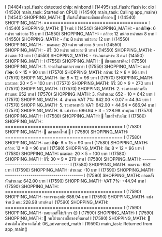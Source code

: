 I (14484) spi_flash: detected chip: winbond
I (14495) spi_flash: flash io: dio
I (14520) main_task: Started on CPU0
I (14540) main_task: Calling app_main()
I (14540) SHOPPING_MATH: 🛒 เริ่มต้นโปรแกรมซื้อของที่ตลาด 🛒
I (14540) SHOPPING_MATH: =====================================
I (14540) SHOPPING_MATH: 📖 โจทย์:
I (14540) SHOPPING_MATH:    - แอปเปิ�: 6 หน่วย หน่วยละ 15 บาท
I (14550) SHOPPING_MATH:    - กล้วย: 12 หน่วย หน่วยละ 8 บาท
I (14550) SHOPPING_MATH:    - ส้ม: 8 หน่วย หน่วยละ 12 บาท
I (14550) SHOPPING_MATH:    - มะละกอ: 20 หน่วย หน่วยละ 5 บาท
I (14550) SHOPPING_MATH:    - กีวี่: 30 หน่วย หน่วยละ 9 บาท
I (14550) SHOPPING_MATH:    - ส่วนลด: 10 บาท
I (14550) SHOPPING_MATH:    - จำนวนคนหาร: 3 คน
I (14550) SHOPPING_MATH:
I (17550) SHOPPING_MATH: 🧮 ขั้นตอนการคิด:
I (17550) SHOPPING_MATH:    1. ราคาสินค้าแต่ละรายการ:
I (17550) SHOPPING_MATH:    แอปเปิ�: 6 × 15 = 90 บาท
I (17570) SHOPPING_MATH:    กล้วย: 12 × 8 = 96 บาท
I (17570) SHOPPING_MATH:    ส้ม: 8 × 12 = 96 บาท
I (17570) SHOPPING_MATH:    มะละกอ: 20 × 5 = 100 บาท
I (17570) SHOPPING_MATH:    กีวี่: 30 × 9 = 270 บาท
I (17570) SHOPPING_MATH: 
I (17570) SHOPPING_MATH:    2. รวมราคาก่อนหักส่วนลด: 652 บาท
I (17570) SHOPPING_MATH:    3. หักส่วนลด: 652 - 10 = 642 บาท
I (17570) SHOPPING_MATH:    4. คำนวณ VAT 7%: 642.00 × 0.07 = 44.94 บาท
I (17570) SHOPPING_MATH:    5. รวมราคาหลัง VAT: 642.00 + 44.94 = 686.94 บาท
I (17570) SHOPPING_MATH:    6. แบ่งจ่าย: 686.94 ÷ 3 = 228.98 บาท/คน
I (17570) SHOPPING_MATH:
I (17580) SHOPPING_MATH: 🧾 ใบเสร็จรับเงิน:
I (17580) SHOPPING_MATH:    ==========================================
I (17580) SHOPPING_MATH:    🏪 ตลาดสดใหม่ 🏪
I (17580) SHOPPING_MATH:    ==========================================
I (17580) SHOPPING_MATH:    แอปเปิ�: 6 × 15 = 90 บาท
I (17580) SHOPPING_MATH:    กล้วย: 12 × 8 = 96 บาท
I (17580) SHOPPING_MATH:    ส้ม: 8 × 12 = 96 บาท
I (17580) SHOPPING_MATH:    มะละกอ: 20 × 5 = 100 บาท
I (17580) SHOPPING_MATH:    กีวี่: 30 × 9 = 270 บาท
I (17580) SHOPPING_MATH:    ----------------------------------------
I (17580) SHOPPING_MATH:    ยอดรวม:                    652 บาท
I (17590) SHOPPING_MATH:    ส่วนลด:                     -10 บาท
I (17590) SHOPPING_MATH:    ----------------------------------------
I (17590) SHOPPING_MATH:    ยอดหลังหักส่วนลด:         642.00 บาท
I (17590) SHOPPING_MATH:    VAT 7%:                    +44.94 บาท
I (17590) SHOPPING_MATH:    ==========================================
I (17590) SHOPPING_MATH:    ราคารวมสุทธิ:              686.94 บาท
I (17590) SHOPPING_MATH:    แบ่งจ่าย 3 คน:            228.98 บาท/คน
I (17590) SHOPPING_MATH:    ==========================================
I (17590) SHOPPING_MATH:    ขอบคุณที่ใช้บริการ 😊
I (17590) SHOPPING_MATH:
I (17590) SHOPPING_MATH: 🎉 จบโปรแกรมซื้อของที่ตลาด!
I (17590) SHOPPING_MATH: 📖 อ่านต่อในโปรเจคถัดไป: 06_advanced_math
I (19590) main_task: Returned from app_main()
